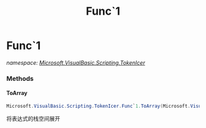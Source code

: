 ﻿---
title: Func`1
---

# Func`1
_namespace: [Microsoft.VisualBasic.Scripting.TokenIcer](N-Microsoft.VisualBasic.Scripting.TokenIcer.html)_





### Methods

#### ToArray
```csharp
Microsoft.VisualBasic.Scripting.TokenIcer.Func`1.ToArray(Microsoft.VisualBasic.Scripting.TokenIcer.StackTokens{`0})
```
将表达式的栈空间展开


